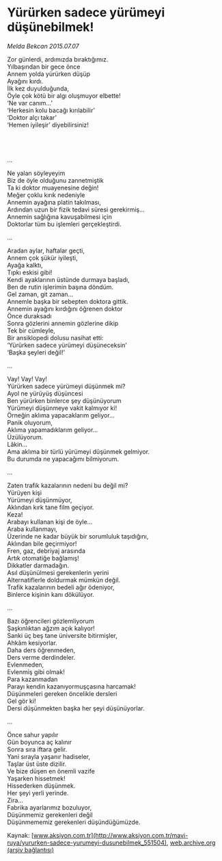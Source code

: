# Yürürken sadece yürümeyi düşünebilmek!

*Melda Bekcan 2015.07.07*

<div class="pNewsDetailMainContent" itemprop="articleBody">
 <p>
  Zor günlerdi, ardımızda bıraktığımız.
  <br>
   Yılbaşından bir gece önce
   <br>
    Annem yolda yürürken düşüp
    <br>
     Ayağını kırdı.
     <br>
      İlk kez duyulduğunda,
      <br/>
      Öyle çok kötü bir algı oluşmuyor elbette!
      <br/>
      ‘Ne var canım…’
      <br/>
      ‘Herkesin kolu bacağı kırılabilir’
      <br/>
      ‘Doktor alçı takar’
      <br/>
      ‘Hemen iyileşir’ diyebilirsiniz!
     </br>
    </br>
   </br>
  </br>
 </p>
 <p>
  …
 </p>
 <p>
  Ne yalan söyleyeyim
  <br/>
  Biz de öyle olduğunu zannetmiştik
  <br/>
  Ta ki doktor muayenesine değin!
  <br/>
  Meğer çoklu kırık nedeniyle
  <br/>
  Annemin ayağına platin takılması,
  <br/>
  Ardından uzun bir fizik tedavi süresi gerekirmiş...
  <br/>
  Annemin sağlığına kavuşabilmesi için
  <br/>
  Doktorlar tüm bu işlemleri gerçekleştirdi.
 </p>
 <p>
  …
 </p>
 <p>
  Aradan aylar, haftalar geçti,
  <br/>
  Annem çok şükür iyileşti,
  <br/>
  Ayağa kalktı,
  <br/>
  Tıpkı eskisi gibi!
  <br/>
  Kendi ayaklarının üstünde durmaya başladı,
  <br/>
  Ben de rutin işlerimin başına döndüm.
  <br/>
  Gel zaman, git zaman…
  <br/>
  Annemle başka bir sebepten doktora gittik.
  <br/>
  Annemin ayağını kırdığını öğrenen doktor
  <br/>
  Önce duraksadı
  <br/>
  Sonra gözlerini annemin gözlerine dikip
  <br/>
  Tek bir cümleyle,
  <br/>
  Bir ansiklopedi dolusu nasihat etti:
  <br/>
  ‘Yürürken sadece yürümeyi düşüneceksin’
  <br/>
  ‘Başka şeyleri değil!’
 </p>
 <p>
  …
 </p>
 <p>
  Vay! Vay! Vay!
  <br/>
  Yürürken sadece yürümeyi düşünmek mi?
  <br/>
  Ayol ne yürüyüş düşüncesi
  <br/>
  Ben yürürken binlerce şey düşünüyorum
  <br/>
  Yürümeyi düşünmeye vakit kalmıyor ki!
  <br/>
  Örneğin aklıma yapacaklarım geliyor…
  <br/>
  Panik oluyorum,
  <br/>
  Aklıma yapamadıklarım geliyor…
  <br/>
  Üzülüyorum.
  <br/>
  Lâkin…
  <br/>
  Ama aklıma bir türlü yürümeyi düşünmek gelmiyor.
  <br/>
  Bu durumda ne yapacağımı bilmiyorum.
 </p>
 <p>
  …
 </p>
 <p>
  Zaten trafik kazalarının nedeni bu değil mi?
  <br/>
  Yürüyen kişi
  <br/>
  Yürümeyi düşünmüyor,
  <br/>
  Aklından kırk tane film geçiyor.
  <br/>
  Keza!
  <br/>
  Arabayı kullanan kişi de öyle…
  <br/>
  Araba kullanmayı,
  <br/>
  Üzerinde ne kadar büyük bir sorumluluk taşıdığını,
  <br/>
  Aklından bile geçirmiyor!
  <br/>
  Fren, gaz, debriyaj arasında
  <br/>
  Artık otomatiğe bağlamış!
  <br/>
  Dikkatler darmadağın.
  <br/>
  Asıl düşünülmesi gerekenlerin yerini
  <br/>
  Alternatiflerle doldurmak mümkün değil.
  <br/>
  Trafik kazalarının bedeli ağır ödeniyor,
  <br/>
  Binlerce kişinin kanı dökülüyor.
 </p>
 <p>
  …
 </p>
 <p>
  Bazı öğrencileri gözlemliyorum
  <br/>
  Şaşkınlıktan ağzım açık kalıyor!
  <br/>
  Sanki üç beş tane üniversite bitirmişler,
  <br/>
  Ahkâm kesiyorlar.
  <br/>
  Daha ders öğrenmeden,
  <br/>
  Ders verme derdindeler.
  <br/>
  Evlenmeden,
  <br/>
  Evlenmiş gibi olmak!
  <br/>
  Para kazanmadan
  <br/>
  Parayı kendin kazanıyormuşçasına harcamak!
  <br/>
  Düşünmeleri gereken öncelikle dersleri
  <br/>
  Gel gör ki!
  <br/>
  Dersi düşünmekten başka her şeyi düşünüyorlar.
 </p>
 <p>
  …
 </p>
 <p>
  Önce sahur yapılır
  <br/>
  Gün boyunca aç kalınır
  <br/>
  Sonra sıra iftara gelir.
  <br/>
  Yani sırayla yaşanır hadiseler,
  <br/>
  Taşlar üst üste dizilir.
  <br/>
  Ve bize düşen en önemli vazife
  <br/>
  Yaşarken hissetmek!
  <br/>
  Hissederken düşünmek.
  <br/>
  Her şeyi yerli yerinde.
  <br/>
  Zira…
  <br/>
  Fabrika ayarlarımız bozuluyor,
  <br/>
  Düşünmemiz gerekenleri değil
  <br/>
  Düşünmememiz gerekenleri düşündüğümüzde.
 </p>
</div>


Kaynak: [www.aksiyon.com.tr](http://www.aksiyon.com.tr/mavi-ruya/yururken-sadece-yurumeyi-dusunebilmek_551504), [web.archive.org (arşiv bağlantısı)](http://web.archive.org/web/20150728224256/http://www.aksiyon.com.tr/mavi-ruya/yururken-sadece-yurumeyi-dusunebilmek_551504)
